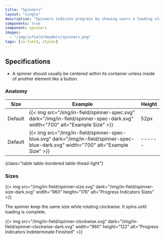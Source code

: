 ```yaml
---
title: "Spinners"
layout: "single"
description: "Spinners indicate progress by showing users a loading state."
components: true
component: spinners
images:
  - "/img/infield/headers/spinners.png"
tags: [in-field, styles]
---
```


## Specifications

- A spinner should usually be centered within its container unless inside of another element like a button.

### Anatomy

<!-- prettier-ignore-start -->
| Size    | Example                                                                                                                              | Height |
| ------- | ------------------------------------------------------------------------------------------------------------------------------------ |--------|
| Default | {{< img src="/img/in-field/spinner-spec.svg" dark="/img/in-field/spinner-spec-dark.svg" width="700" alt="Example Size" >}}           | 52px   |
| Default | {{< img src="/img/in-field/spinner-spec-blue.svg" dark="/img/in-field/spinner-spec-blue-dark.svg" width="700" alt="Example Size" >}} | ------ |
{class="table table-bordered table-thead-light"}
<!-- prettier-ignore-end -->

### Sizes

{{< img src="/img/in-field/spinner-size.svg" dark="/img/in-field/spinner-size-dark.svg" width="960" height="176" alt="Progress Indicators Sizes" >}}

The spinner keep the same size while rotating clockwise. It spins until loading is complete.

{{< img src="/img/in-field/spinner-clockwise.svg" dark="/img/in-field/spinner-clockwise-dark.svg" width="960" height="122" alt="Progress Indicators Indeterminate Finished" >}}
